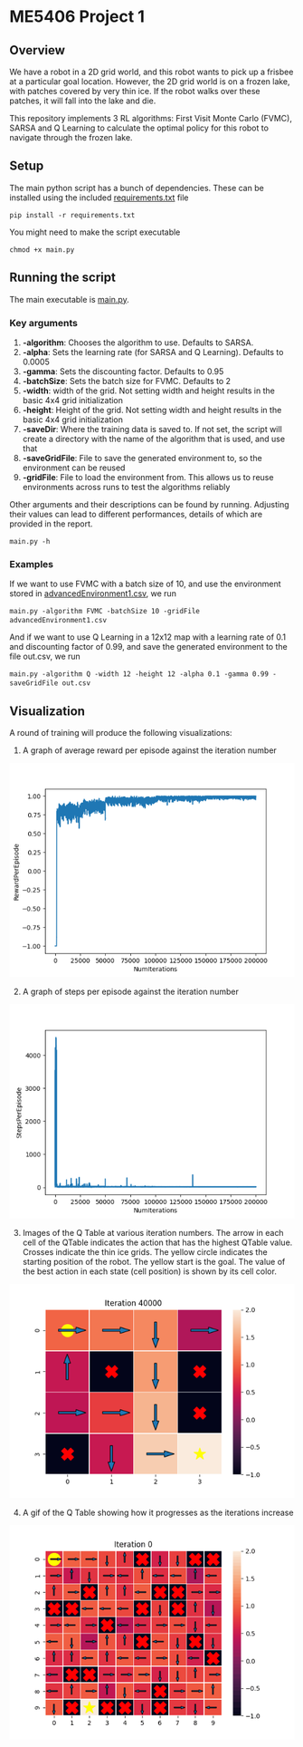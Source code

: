 # ME5406 Project 1

## Overview

We have a robot in a 2D grid world, and this robot wants to pick up a frisbee at a particular goal location. However, the 2D grid world is on a frozen lake, with patches covered by very thin ice. If the robot walks over these patches, it will fall into the lake and die.

This repository implements 3 RL algorithms: First Visit Monte Carlo (FVMC), SARSA and Q Learning to calculate the optimal policy for this robot to navigate through the frozen lake.

## Setup

The main python script has a bunch of dependencies. These can be installed using the included [requirements.txt](requirements.txt) file

```
pip install -r requirements.txt
```

You might need to make the script executable 

```
chmod +x main.py
```

## Running the script

The main executable is [main.py](main.py). 

### Key arguments

1. **-algorithm**: Chooses the algorithm to use. Defaults to SARSA.
2. **-alpha**: Sets the learning rate (for SARSA and Q Learning). Defaults to 0.0005
3. **-gamma**: Sets the discounting factor. Defaults to 0.95
4. **-batchSize**: Sets the batch size for FVMC. Defaults to 2
5. **-width**: width of the grid. Not setting width and height results in the basic 4x4 grid initialization
6. **-height**: Height of the grid. Not setting width and height results in the basic 4x4 grid initialization
7. **-saveDir**: Where the training data is saved to. If not set, the script will create a directory with the name of the algorithm that is used, and use that
8. **-saveGridFile**: File to save the generated environment to, so the environment can be reused
8. **-gridFile**: File to load the environment from. This allows us to reuse environments across runs to test the algorithms reliably

Other arguments and their descriptions can be found by running. Adjusting their values can lead to different performances, details of which are provided in the report.

```
main.py -h
```
### Examples
If we want to use FVMC with a batch size of 10, and use the environment stored in [advancedEnvironment1.csv](advancedEnvironment1.csv), we run
```
main.py -algorithm FVMC -batchSize 10 -gridFile advancedEnvironment1.csv
```
And if we want to use Q Learning in a 12x12 map with a learning rate of 0.1 and discounting factor of 0.99, and save the generated environment to the file out.csv, we run
```
main.py -algorithm Q -width 12 -height 12 -alpha 0.1 -gamma 0.99 -saveGridFile out.csv
```

## Visualization

A round of training will produce the following visualizations:

1. A graph of average reward per episode against the iteration number

![Rewards per episode against iterations](readmeAssets/RewardPerEpisodeRollingAverageVNumIterations.png)

2. A graph of steps per episode against the iteration number

![Number of steps per episode against iterations](readmeAssets/StepsPerEpisodeVNumIterations.png)

3. Images of the Q Table at various iteration numbers. The arrow in each cell of the QTable indicates the action that has the highest QTable value. Crosses indicate the thin ice grids. The yellow circle indicates the starting position of the robot. The yellow start is the goal. The value of the best action in each state (cell position) is shown by its cell color.

![Sample Q Table image](readmeAssets/SampleQTableImage.png)


4. A gif of the Q Table showing how it progresses as the iterations increase

![QTable progress of a SARSA run](readmeAssets/SARSAtrainingProgress.gif)